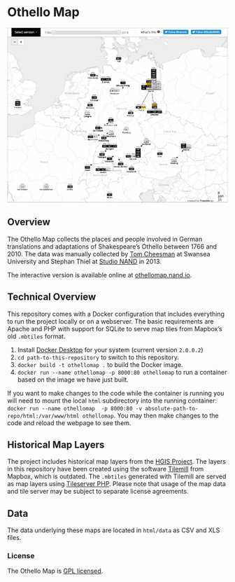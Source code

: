 # Othello Map

![Interactive map of German translations and adaptations of Shakespeare’s Othello](docs/map.png)

## Overview

The Othello Map collects the places and people involved in German translations and adaptations of Shakespeare’s Othello between 1766 and 2010. The data was manually collected by [Tom Cheesman](https://en.wikipedia.org/wiki/Tom_Cheesman) at Swansea University and Stephan Thiel at [Studio NAND](https://nand.io) in 2013.

The interactive version is available online at [othellomap.nand.io](https://othellomap.nand.io).

## Technical Overview

This repository comes with a Docker configuration that includes everything to run the project locally or on a webserver. The basic requirements are Apache and PHP with support for SQLite to serve map tiles from Mapbox’s old `.mbtiles` format.

1. Install [Docker Desktop](https://www.docker.com/products/docker-desktop) for your system (current version `2.0.0.2`)
2. `cd path-to-this-repository` to switch to this repository.
3. `docker build -t othellomap .` to build the Docker image.
4. `docker run --name othellomap -p 8000:80 othellomap` to run a container based on the image we have just built.

If you want to make changes to the code while the container is running you will need to mount the local `html` subdirectory into the running container: `docker run --name othellomap  -p 8000:80 -v absolute-path-to-repo/html:/var/www/html othellomap`. You may then make changes to the code and reload the webpage to see them.

## Historical Map Layers

The project includes historical map layers from the [HGIS Project](http://www.hgis-germany.de). The layers in this repository have been created using the software [Tilemill](https://tilemill-project.github.io/tilemill/) from Mapbox, which is outdated. The `.mbtiles` generated with Tilemill are served as map layers using [Tileserver PHP](https://github.com/klokantech/tileserver-php/). Please note that usage of the map data and tile server may be subject to separate license agreements.

## Data

The data underlying these maps are located in `html/data` as CSV and XLS files.

### License

The Othello Map is [GPL licensed](./LICENSE).